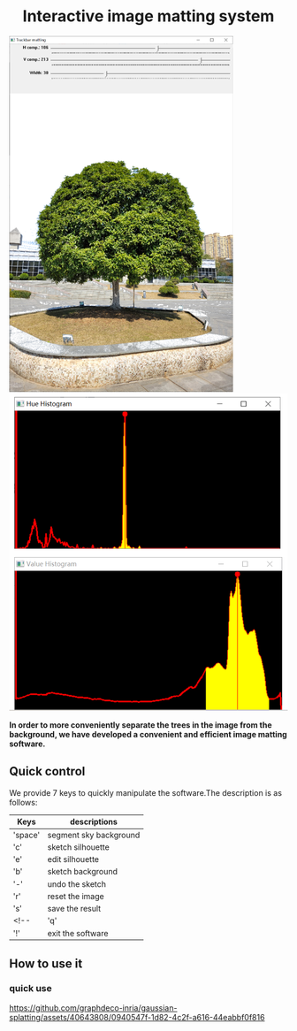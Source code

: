  <h1> <center> Interactive image matting system </center> </h1>

<img src="figures/mainUI.png" alt="mainui" width="405"/> <img src="figures/hist.png" alt="hist" width="570"/> <br>

 <b>In order to more conveniently separate the trees in the image from the background, we have developed a convenient and efficient image matting software.</b>
 <h2> Quick control</h2>
 We provide 7 keys to quickly manipulate the software.The description is as follows:
 
| Keys  | descriptions |
| ------------- | ------------- |
| 'space'  | segment sky background  |
| 'c' | sketch silhouette  |
| 'e' | edit silhouette |
| 'b' | sketch background |
| '-' | undo the sketch |
| 'r'| reset the image |
| 's'| save the result |
<!-- | 'q'| load the next image(Only used when version is folder)|
| '!'| exit the software | -->

<h2>How to use it </h2>

### quick use
https://github.com/graphdeco-inria/gaussian-splatting/assets/40643808/0940547f-1d82-4c2f-a616-44eabbf0f816





